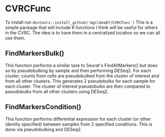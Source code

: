 # CVRCFunc
To install run `devtools::install_github('mgildea87/CVRCFunc')`
This is a simple package that will include R functions I think will be useful for others in the CVRC. The idea is to have them in a centralized location so we can all use them.

## FindMarkersBulk()
This function performs a similar task to Seurat's FindAllMarkers() but does so by pseudobulking by sample and then performing DESeq2. For each cluster, counts from cells are pseudobulked from the cluster of interest and from all other clusters. This generates 2 pseudobulks for each sample for each cluster. The cluster of interest pseudobulks are then compared to pseudobulks from all other clusters using DESeq2.

## FindMarkersCondition()
This function performs differential expression for each cluster (or other identity specified) between samples from 2 specified conditions. This is done via pseudobulking and DESeq2.
